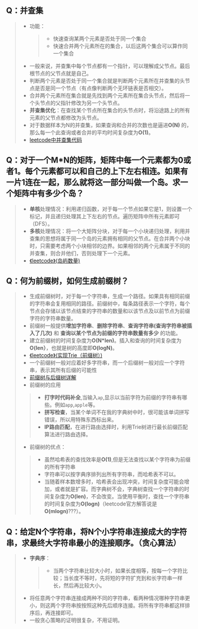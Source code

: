 ## Q：并查集
> * 功能：
>   > * 快速查询某两个元素是否处于同一个集合
>   > * 快速合并两个元素所在的集合，以后这两个集合可以算作同一个集合
> * 一般来说，并查集中每个节点都有一个指针，可以理解成父节点。最后根节点的父节点就是自己。
> * 判断两个元素是否处于同一个集合就是判断两个元素所在并查集的头节点是否是同一个节点（有点像判断两个无环链表是否相交）。
> * 合并两个元素所在集合就是先找到两个元素所在集合头节点，然后将一个头节点的父指针修改为另一个头节点。
> * **并查集优化**：在查找某个节点所在集合的头节点时，将沿途路上的所有元素的父节点都修改为头节点。
> * 对于数据样本为N的并查集，如果查询和合并的次数也是逼进**O(N)** 的，那么每一个此查询或者合并的平均时间复杂度为**O(1)**。
> * [leetcode中并查集代码](source/UnionSet.h)

## Q：对于一个M*N的矩阵，矩阵中每一个元素都为0或者1。每个元素都可以和自己的上下左右相连。如果有一片1连在一起，那么就将这一部分叫做一个岛。求一个矩阵中有多少个岛？
> * **单核**处理情况：利用递归函数，对于每一个节点如果它是1，则设置一个标记，并且递归处理其上下左右的节点。遍历矩阵中所有元素即可（DFS）。
> * **多核**处理情况：将一个大矩阵分块，对于每一个小块递归处理，利用并查集的思想将属于同一个岛的元素拥有相同的父节点。在合并两个小块时，只需要考虑两个小块相邻的边界。如果相邻的两个元素属于不同的并查集，则合并他们，否则处理下一个元素。
> * [《leetcode》(岛屿数量)](https://leetcode-cn.com/problems/number-of-islands/)

## Q：何为前缀树，如何生成前缀树？
> * 生成前缀树时，对于每一个字符串，生成一个路径。如果具有相同前缀的字符串会复用相同的路径。前缀树中，每条路径表示一个字符，每个节点会存储以该节点结束的字符串的数量和以该节点及以前节点为前缀字符的字符串数量。
> * 前缀树一般提供**增加字符串**、**删除字符串**、**查询字符串(查询字符串被插入了几次)** 和 **查询以某个节点为前缀的字符串数量有多少** 的功能。
> * 建立前缀树的时间复杂度为**O(N*len)**。插入和查询的时间复杂度为**O(len）**，也就是树的高度即**O(logN)**。
> * [《leetcode》(实现Trie（前缀树）)](https://leetcode-cn.com/problems/implement-trie-prefix-tree/)
> * 一个前缀树一般对应着好多字符串，而一个后缀树一般对应一个字符串，表示其所有后缀的可能性
> * [前缀树与后缀树详解](https://blog.csdn.net/v_july_v/article/details/6897097)
> * 前缀树的应用
> > * **打字时代码补全**,当输入`ap`,显示以当前字符为前缀的字符串有哪些。例如`app`,`apple`等。
> > * **拼写检查**，当某个单词不在我的字典树中时，很可能该单词拼写错误，所以用特殊东西标出来。
> > * **IP路由匹配**，在进行路由选择时，利用Trie树进行最长前缀匹配算法进行路由选择。
> * 前缀树的优点：
> > * 虽然哈希表的查找效率是**O(1)**,但是无法查找以某个字符串为前缀的所有字符串
> > * 字符串可以按字典序排列出所有字符串，而哈希表不可以。
> > * 当随着样本数增多时，哈希表会出现冲突，时间复杂度可能会增加，或者就是扩容。而字典树不会，字典树查找一个字符串的时间复杂度为**O(len)**，不会改变。当使用平衡时，查找一个字符串的时间复杂度为**O(logn)**（leetcode官方解答说是**O(mlogn)**???）。

## Q：给定N个字符串，将N个小字符串连接成大的字符串，求最终大字符串最小的连接顺序。（贪心算法）
> * **字典序**：
>   > * 当两个字符串比较大小时，如果长度相等，按每一个字符比较；当长度不等时，先将短的字符扩充到和长字符串一样长，然后再比较大小。
> * 将任意两个字符串连接成两种不同的字符串，看两种情况哪种字符串更小，则这两个字符串按按照这种先后顺序连接。将所有字符串都这样排序后，再连接即可。
> * 一般贪心策略的证明很复杂，不用证明。